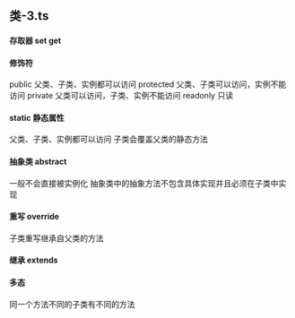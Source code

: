 ## 类-3.ts

#### 存取器 set get

#### 修饰符

public 父类、子类、实例都可以访问
protected 父类、子类可以访问，实例不能访问
private 父类可以访问，子类、实例不能访问
readonly 只读

#### static 静态属性

父类、子类、实例都可以访问
子类会覆盖父类的静态方法

#### 抽象类 abstract

一般不会直接被实例化
抽象类中的抽象方法不包含具体实现并且必须在子类中实现

#### 重写 override

子类重写继承自父类的方法

#### 继承 extends

#### 多态

同一个方法不同的子类有不同的方法